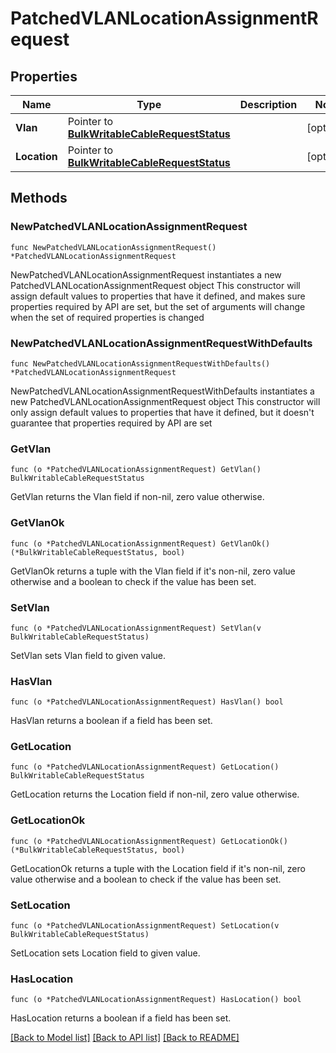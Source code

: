 # PatchedVLANLocationAssignmentRequest

## Properties

Name | Type | Description | Notes
------------ | ------------- | ------------- | -------------
**Vlan** | Pointer to [**BulkWritableCableRequestStatus**](BulkWritableCableRequestStatus.md) |  | [optional] 
**Location** | Pointer to [**BulkWritableCableRequestStatus**](BulkWritableCableRequestStatus.md) |  | [optional] 

## Methods

### NewPatchedVLANLocationAssignmentRequest

`func NewPatchedVLANLocationAssignmentRequest() *PatchedVLANLocationAssignmentRequest`

NewPatchedVLANLocationAssignmentRequest instantiates a new PatchedVLANLocationAssignmentRequest object
This constructor will assign default values to properties that have it defined,
and makes sure properties required by API are set, but the set of arguments
will change when the set of required properties is changed

### NewPatchedVLANLocationAssignmentRequestWithDefaults

`func NewPatchedVLANLocationAssignmentRequestWithDefaults() *PatchedVLANLocationAssignmentRequest`

NewPatchedVLANLocationAssignmentRequestWithDefaults instantiates a new PatchedVLANLocationAssignmentRequest object
This constructor will only assign default values to properties that have it defined,
but it doesn't guarantee that properties required by API are set

### GetVlan

`func (o *PatchedVLANLocationAssignmentRequest) GetVlan() BulkWritableCableRequestStatus`

GetVlan returns the Vlan field if non-nil, zero value otherwise.

### GetVlanOk

`func (o *PatchedVLANLocationAssignmentRequest) GetVlanOk() (*BulkWritableCableRequestStatus, bool)`

GetVlanOk returns a tuple with the Vlan field if it's non-nil, zero value otherwise
and a boolean to check if the value has been set.

### SetVlan

`func (o *PatchedVLANLocationAssignmentRequest) SetVlan(v BulkWritableCableRequestStatus)`

SetVlan sets Vlan field to given value.

### HasVlan

`func (o *PatchedVLANLocationAssignmentRequest) HasVlan() bool`

HasVlan returns a boolean if a field has been set.

### GetLocation

`func (o *PatchedVLANLocationAssignmentRequest) GetLocation() BulkWritableCableRequestStatus`

GetLocation returns the Location field if non-nil, zero value otherwise.

### GetLocationOk

`func (o *PatchedVLANLocationAssignmentRequest) GetLocationOk() (*BulkWritableCableRequestStatus, bool)`

GetLocationOk returns a tuple with the Location field if it's non-nil, zero value otherwise
and a boolean to check if the value has been set.

### SetLocation

`func (o *PatchedVLANLocationAssignmentRequest) SetLocation(v BulkWritableCableRequestStatus)`

SetLocation sets Location field to given value.

### HasLocation

`func (o *PatchedVLANLocationAssignmentRequest) HasLocation() bool`

HasLocation returns a boolean if a field has been set.


[[Back to Model list]](../README.md#documentation-for-models) [[Back to API list]](../README.md#documentation-for-api-endpoints) [[Back to README]](../README.md)


